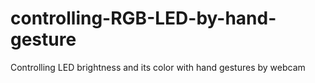 # controlling-RGB-LED-by-hand-gesture
Controlling LED brightness and its color with hand gestures by webcam
